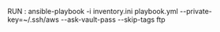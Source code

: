RUN : ansible-playbook -i inventory.ini playbook.yml --private-key=~/.ssh/aws --ask-vault-pass --skip-tags ftp